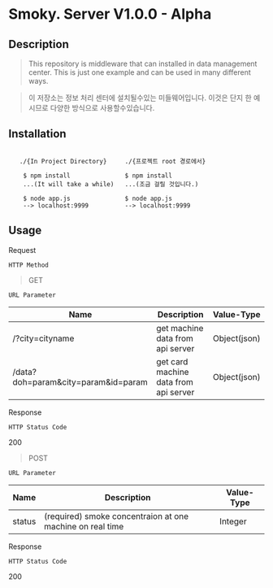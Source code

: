 Smoky. Server V1.0.0 - Alpha
===============================


Description
-----------

>This repository is middleware that can installed in data management center. This is just one example and can be used in many different ways.

>이 저장소는 정보 처리 센터에 설치될수있는 미들웨어입니다. 이것은 단지 한 예시므로 다양한 방식으로 사용할수있습니다.

Installation
------------
~~~

   ./{In Project Directory}     ./{프로젝트 root 경로에서}  

    $ npm install               $ npm install
    ...(It will take a while)   ...(조금 걸릴 것입니다.)

    $ node app.js               $ node app.js
    --> localhost:9999          --> localhost:9999

~~~

Usage
-----

Request

`HTTP Method`

>GET

`URL Parameter`


| Name                              | Description                                    | Value-Type |
|-----------------------------------|------------------------------------------------|------------|
|/?city=cityname                    |get machine data from api server                |Object(json)|
|/data?doh=param&city=param&id=param|get card machine data from api server           |Object(json)|

Response

`HTTP Status Code`

200


>POST

`URL Parameter`


| Name          | Description                                                  | Value-Type |
|---------------|--------------------------------------------------------------|------------|
|status         |(required) smoke concentraion at one machine on real time     |Integer     |



Response

`HTTP Status Code`

200
